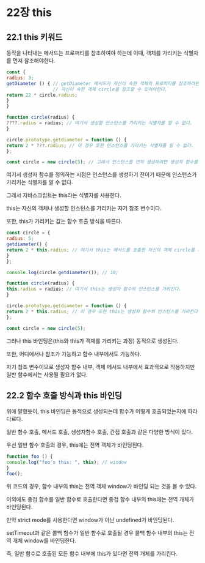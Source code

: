 # 22장 this
## 22.1 this 키워드

동작을 나타내는 메서드는 프로퍼티를 참조하여야 하는데 이때, 객체를 가리키는 식별자를 먼저 참조해야한다.

```javascript
const {
radius: 3;
getDiameter () { // getDiameter 메서드가 자신이 속한 객체의 프로퍼티를 참조하려면
                 // 자신이 속한 객체 circle을 참조할 수 있어야한다.
return 22 * circle.radius;
}
}
```

```javascript
function circle(radius) {
????.radius = radius; // 여기서 생성할 인스턴스를 가리키는 식별자를 알 수 없다.
}

circle.prototype.getdiameter = function () {
return 2 * ???.radius; // 이 경우 또한 인스턴스를 가리키는 식별자를 알 수 없다.
};

const circle = new circle(5); // 그래서 인스턴스를 먼저 생성하려면 생성자 함수를 정의해야한다.
```
여기서 생성자 함수를 정의하는 시점은 인스턴스를 생성하기 전이기 때문에 인스턴스가 가리키는 식별자를 알 수 없다.

그래서 자바스크립트는 this라는 식별자를 사용한다.

this는 자신의 객체나 생성할 인스턴스를 가리키는 자기 참조 변수이다.

또한, this가 가리키는 값는 함수 호출 방식을 따른다.

```javascript
const circle = {
radius: 5;
getdiameter() {
return 2 * this.radius; // 여기서 this는 메서드를 호출한 자신의 객체 circle를 가리킨다.
}
};

console.log(circle.getdiameter()); // 10;
```

```javascript
function circle(radius) {
this.radius = radius; // 여기서 this는 생성자 함수의 인스턴스를 가리킨다.
}

circle.prototype.getdiameter = function () {
return 2 * this.radius; // 이 경우 또한 this는 생성자 함수의 인스턴스를 가리킨다.
};

const circle = new circle(5); 
```

그러나 this 바인딩은(this와 this가 객체를 가리키는 과정) 동적으로 생성된다.

또한, 어디에서나 참조가 가능하고 함수 내부에서도 가능하다.

자기 참조 변수이므로 생성자 함수 내부, 객체 메서드 내부에서 효과적으로 작용하지만 일반 함수에서는 사용될 필요가 없다. 

## 22.2 함수 호출 방식과 this 바인딩

위에 말했듯이, this 바인딩은 동적으로 생성되는데 함수가 어떻게 호출되었는지에 따라 다르다.

일반 함수 호출, 메서드 호출, 생성자함수 호출, 간접 호출과 같은 다양한 방식이 있다.

우선 일반 함수 호출의 경우, this에는 전역 객체가 바인딩된다.

```javascript
function foo () {
console.log("foo's this: ", this); // window
}
foo();
```
위 코드의 경우, 함수 내부의 this는 전역 객체 window가 바인딩 되는 것을 볼 수 있다.

이외에도 중첩 함수를 일반 함수로 호출한다면 중첩 함수 내부의 this에는 전역 개체가 바인딩된다.

만약 strict mode를 사용한다면 window가 아닌 undefined가 바인딩된다.

setTimeout과 같은 콜백 함수가 일반 함수로 호출될 경우 콜백 함수 내부의 this는 전역 개체 window를 바인딩한다.

즉, 일반 함수로 호출된 모든 함수 내부에 this가 있다면 전역 개체를 가리킨다.

